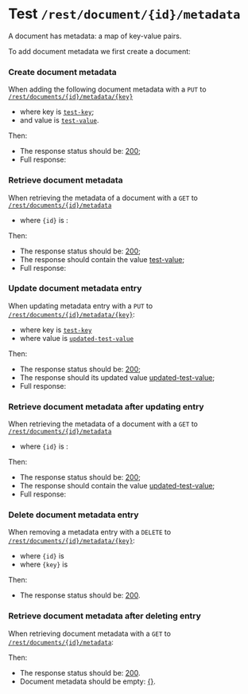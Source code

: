 # Test `/rest/document/{id}/metadata`

A document has metadata: a map of key-value pairs. 

[ ](- "#docId=createDocument()")

To add document metadata we first create a document: [ ](- "c:echo=#docId")

### Create document metadata
When adding the following document metadata with a `PUT` to [`/rest/documents/{id}/metadata/{key}`](- "#createEndpoint")

 - where key is [`test-key`](- "#metadataKey");
 - and value is [`test-value`](- "#metadataValue").

[ ](- "#createResult=create(#createEndpoint, #docId, #metadataKey, #metadataValue)")

Then:

 - The response status should be: [200](- "?=#createResult.status");
 - Full response:
 
[ ](- "ext:embed=#createResult.body")

### Retrieve document metadata
When retrieving the metadata of a document with a `GET` to [`/rest/documents/{id}/metadata`](- "#getEndpoint") 

 - where `{id}` is [ ](- "c:echo=#docId"):

[ ](- "#retrieveResult=retrieve(#getEndpoint, #docId, #metadataKey)")

Then:

 - The response status should be: [200](- "?=#retrieveResult.status");
 - The response should contain the value [test-value](- "?=#retrieveResult.value");
 - Full response:

[ ](- "ext:embed=#retrieveResult.body")

### Update document metadata entry
When updating metadata entry with a `PUT` to [`/rest/documents/{id}/metadata/{key}`](- "#updateEndpoint"):

 - where key is [`test-key`](- "#metadataKey")
 - where value is [`updated-test-value`](- "#updatedMetadataValue")

[ ](- "#updateResult=update(#updateEndpoint, #docId, #metadataKey, #updatedMetadataValue)")
Then:

 - The response status should be: [200](- "?=#retrieveResult.status");
 - The response should its updated value [updated-test-value](- "?=#updateResult.value");
 - Full response:

[ ](- "ext:embed=#updateResult.body")

### Retrieve document metadata after updating entry
When retrieving the metadata of a document with a `GET` to [`/rest/documents/{id}/metadata`](- "#getEndpoint") 

 - where `{id}` is [ ](- "c:echo=#docId"):

[ ](- "#updatedReadResult=retrieve(#getEndpoint, #docId, #metadataKey)")

Then:

 - The response status should be: [200](- "?=#updatedReadResult.status");
 - The response should contain the value [updated-test-value](- "?=#updatedReadResult.value");
 - Full response:

[ ](- "ext:embed=#updatedReadResult.body")

### Delete document metadata entry
When removing a metadata entry with a `DELETE` to [`/rest/documents/{id}/metadata/{key}`](- "#deleteEndpoint"):

 - where `{id}` is [ ](- "c:echo=#docId")
 - where `{key}` is [ ](- "c:echo=#metadataKey")

[ ](- "#deleteResult=delete(#deleteEndpoint, #docId, #metadataKey)")

Then:

 - The response status should be: [200](- "?=#deleteResult.status").

### Retrieve document metadata after deleting entry
When retrieving document metadata with a `GET` to [`/rest/documents/{id}/metadata`](- "#getEndpoint"):

[ ](- "#retrieveAfterDeleteResult=retrieveAfterDelete(#getEndpoint, #docId)")

Then:

 - The response status should be: [200](- "?=#retrieveAfterDeleteResult.status").
 - Document metadata should be empty: [{}](- "?=#retrieveAfterDeleteResult.body").

